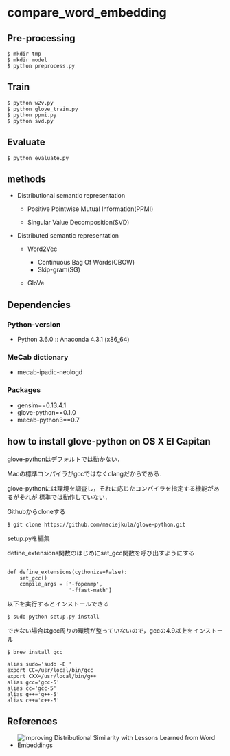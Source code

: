 # compare_word_embedding


## Pre-processing

```
$ mkdir tmp
$ mkdir model
$ python preprocess.py
```

## Train

```
$ python w2v.py
$ python glove_train.py
$ python ppmi.py
$ python svd.py
```

## Evaluate

```
$ python evaluate.py
```

## methods

- Distributional semantic representation
  - Positive Pointwise Mutual Information(PPMI)

  - Singular Value Decomposition(SVD)


- Distributed semantic representation
  - Word2Vec
      - Continuous Bag Of Words(CBOW)
      - Skip-gram(SG)

  - GloVe

## Dependencies

### Python-version

- Python 3.6.0 :: Anaconda 4.3.1 (x86_64)

### MeCab dictionary

- mecab-ipadic-neologd

### Packages

- gensim==0.13.4.1
- glove-python==0.1.0
- mecab-python3==0.7

## how to install glove-python on OS X El Capitan

[glove-python](https://github.com/maciejkula/glove-python)はデフォルトでは動かない．

Macの標準コンパイラがgccではなくclangだからである．

glove-pythonには環境を調査し，それに応じたコンパイラを指定する機能があるがそれが
標準では動作していない．

Githubからcloneする

```
$ git clone https://github.com/maciejkula/glove-python.git
```

setup.pyを編集

define_extensions関数のはじめにset_gcc関数を呼び出すようにする


```

def define_extensions(cythonize=False):
    set_gcc()
    compile_args = ['-fopenmp',
                    '-ffast-math']

```

以下を実行するとインストールできる

```
$ sudo python setup.py install
```

できない場合はgcc周りの環境が整っていないので，gccの4.9以上をインストール

```
$ brew install gcc
```

```
alias sudo='sudo -E '
export CC=/usr/local/bin/gcc
export CXX=/usr/local/bin/g++
alias gcc='gcc-5'
alias cc='gcc-5'
alias g++='g++-5'
alias c++='c++-5'
```


## References

- ![Improving Distributional Similarity with Lessons Learned from Word Embeddings](https://transacl.org/ojs/index.php/tacl/article/view/570)
